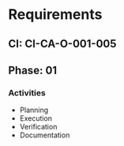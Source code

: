 # Requirements

## CI: CI-CA-O-001-005
## Phase: 01

### Activities
- Planning
- Execution
- Verification
- Documentation
